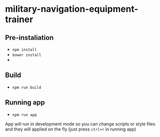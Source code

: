 # military-navigation-equipment-trainer

## Pre-instaliation
* `npm install`
* `bower install`
* 
## Build
* `npm run build`

## Running app
* `npm run app`

App will run in development mode so you can change scripts or style files and they will applied on the fly (just press `ctrl+r` in running app) 
